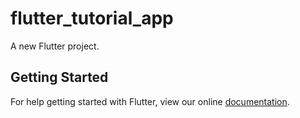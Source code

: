 # flutter_tutorial_app

A new Flutter project.

## Getting Started

For help getting started with Flutter, view our online
[documentation](https://flutter.io/).
